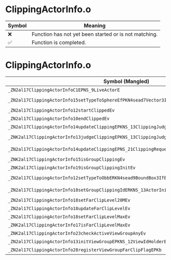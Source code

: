 # ClippingActorInfo.o
| Symbol | Meaning 
| ------------- | ------------- 
| :x: | Function has not yet been started or is not matching. 
| :white_check_mark: | Function is completed. 


# ClippingActorInfo.o
| Symbol (Mangled) | Symbol (Demangled) | Decompiled? |
| ------------- |  ------------- | ------------- |
| `_ZN2al17ClippingActorInfoC1EPNS_9LiveActorE` | `al::ClippingActorInfo::ClippingActorInfo(al::LiveActor *)` | :x: |
| `_ZN2al17ClippingActorInfo15setTypeToSphereEfPKN4sead7Vector3IfEE` | `al::ClippingActorInfo::setTypeToSphere(float,sead::Vector3<float> const*)` | :x: |
| `_ZN2al17ClippingActorInfo12startClippedEv` | `al::ClippingActorInfo::startClipped(void)` | :x: |
| `_ZN2al17ClippingActorInfo10endClippedEv` | `al::ClippingActorInfo::endClipped(void)` | :x: |
| `_ZN2al17ClippingActorInfo14updateClippingEPKNS_13ClippingJudgeE` | `al::ClippingActorInfo::updateClipping(al::ClippingJudge const*)` | :x: |
| `_ZNK2al17ClippingActorInfo13judgeClippingEPKNS_13ClippingJudgeE` | `al::ClippingActorInfo::judgeClipping(al::ClippingJudge const*)const` | :x: |
| `_ZN2al17ClippingActorInfo14updateClippingEPNS_21ClippingRequestKeeperEPKNS_13ClippingJudgeE` | `al::ClippingActorInfo::updateClipping(al::ClippingRequestKeeper *,al::ClippingJudge const*)` | :x: |
| `_ZNK2al17ClippingActorInfo15isGroupClippingEv` | `al::ClippingActorInfo::isGroupClipping(void)const` | :x: |
| `_ZNK2al17ClippingActorInfo19isGroupClippingInitEv` | `al::ClippingActorInfo::isGroupClippingInit(void)const` | :x: |
| `_ZN2al17ClippingActorInfo12setTypeToObbERKN4sead9BoundBox3IfEEPKNS1_8Matrix34IfEE` | `al::ClippingActorInfo::setTypeToObb(sead::BoundBox3<float> const&,sead::Matrix34<float> const*)` | :x: |
| `_ZN2al17ClippingActorInfo18setGroupClippingIdERKNS_13ActorInitInfoE` | `al::ClippingActorInfo::setGroupClippingId(al::ActorInitInfo const&)` | :x: |
| `_ZN2al17ClippingActorInfo18setFarClipLevel20MEv` | `al::ClippingActorInfo::setFarClipLevel20M(void)` | :x: |
| `_ZN2al17ClippingActorInfo18updateFarClipLevelEv` | `al::ClippingActorInfo::updateFarClipLevel(void)` | :x: |
| `_ZN2al17ClippingActorInfo18setFarClipLevelMaxEv` | `al::ClippingActorInfo::setFarClipLevelMax(void)` | :x: |
| `_ZNK2al17ClippingActorInfo17isFarClipLevelMaxEv` | `al::ClippingActorInfo::isFarClipLevelMax(void)const` | :x: |
| `_ZNK2al17ClippingActorInfo23checkActiveViewGroupAnyEv` | `al::ClippingActorInfo::checkActiveViewGroupAny(void)const` | :x: |
| `_ZN2al17ClippingActorInfo13initViewGroupEPKNS_12ViewIdHolderE` | `al::ClippingActorInfo::initViewGroup(al::ViewIdHolder const*)` | :x: |
| `_ZN2al17ClippingActorInfo28registerViewGroupFarClipFlagEPKb` | `al::ClippingActorInfo::registerViewGroupFarClipFlag(bool const*)` | :x: |
